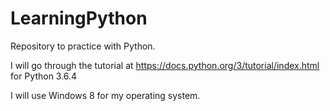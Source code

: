# LearningPython
Repository to practice with Python.

I will go through the tutorial at https://docs.python.org/3/tutorial/index.html for Python 3.6.4

I will use Windows 8 for my operating system.
